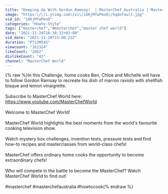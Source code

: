 ```yaml
---
title: "Keeping Up With Gordon Ramsay!  | MasterChef Australia | MasterChef World"
image: "https:\/\/i.ytimg.com\/vi\/iO6jMfwPmxQ\/hqdefault.jpg"
vid_id: "iO6jMfwPmxQ"
categories: "Howto-Style"
tags: ["masterchef","#masterchef","master chef world"]
date: "2021-11-24T16:38:32+03:00"
vid_date: "2021-11-20T15:00:22Z"
duration: "PT13M54S"
viewcount: "162324"
likeCount: "2862"
dislikeCount: "43"
channel: "MasterChef World"
---
```

{% raw %}In this Challenge, home cooks Ben, Chloe and Michelle will have to follow Gordon Ramsay to recreate his dish of marron raviolo with shellfish bisque and lemon vinaigrette.<br /><br />Subscribe to MasterChef World here: <a rel="nofollow" target="blank" href="https://www.youtube.com/MasterChefWorld">https://www.youtube.com/MasterChefWorld</a><br /><br />Welcome to MasterChef World!<br /><br />MasterChef World highlights the best moments from the world's favourite cooking television show.<br /><br />Watch mystery box challenges, invention tests, pressure tests and find how-to recipes and masterclasses from world-class chefs!<br /><br />MasterChef offers ordinary home cooks the opportunity to become extraordinary chefs! <br /><br />Who will compete in the battle to become the MasterChef? Watch MasterChef World to find out!<br /><br />#masterchef #masterchefaustralia #howtocook{% endraw %}
